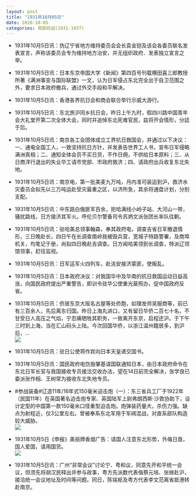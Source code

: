 ```yaml
---
layout: post
title: "1931年10月05日"
date: 2020-10-05
categories: 局部抗战(1931-1937)
---
```


<meta name="referrer" content="no-referrer" />

- 1931年10月5日讯：伪辽宁省地方维持委员会会长袁金铠及该会各委员联名发表宣言，声称该委员会专为维持地方治安，并无组织政府、发表独立宣言之举。 

- 1931年10月5日讯：日本东京帝国大学《新闻》第四百号刊载横田喜三郎教授所著《满洲事变与国际联盟》一文，认为日军侵占东北完全出于自卫范围之外，要求日本政府撤兵，通过外交手段和平解决。 

- 1931年10月5日讯：香港各界抗日会和商会联合举行示威大游行。 

- 1931年10月5日讯：东北旅沪同乡抗日会，昨日上午九时，假四川路中国青年会大礼堂开第二次全体大会，同时并追悼东北死难官民，兹将开会情形，分誌于后。 

- 1931年10月5日讯：南京各工会团体成立工界抗日救国会，并通过以下决议：一、通电全国工人，一致坚持抗日方针，并发表告世界工人书，宣布日军侵略满洲真相；二、通知全体会员不买日货，不作日佣，不供给日本原料；三、从日商洋行退出的失业华工请市党部、市政府救济；四、请政府出兵收复东北失地。 

- 1931年10月5日讯：南京电，第一批美麦九万吨，月内准可装运到沪，救济水灾委员会拟先以三万吨运赴受灾最重之区，以济所急，其余将通盘计划，分别支配。 

- 1931年10月5日讯：中东路白俄匪军百余，拒哈满线小岭子站、大河山一带，骚扰路线，日方接济其军火。呼伦贝尔警备司令苏炳文派张团长率队往剿。 

- 1931年10月5日讯：驻哈美总领事翰森，奉其政府电，调查吉省日军撤退情形，三日晚赴长，四日午在长调查南岭我被毁兵营，宽城子特路警署，及商埠机关，均笔记于册，尚拟四日晚赴吉调查。日方闻哈美领到长调查，特派辽领馆领事，赶往监视。 

- 1931年10月5日讯：日军运军火四列车，赴洮安接济蒙匪，使叛乱。 

- 1931年10月5日讯：日本政府决议：对我国华中及华南的抗日救国运动日益高涨，向国民政府提出严重警告，即训令驻华公使重光葵照办，促中国政府反省。 

- 1931年10月5日讯：侨居东京大阪名古屋等处侨胞，如理发师吴服商等，前已有三百余人，先后离东归国。昨日上海丸进口，又有留日华侨二百七十名，不甘受日人高压之气焰，宁忍痛牺牲其职务，一致离开东京，启程还沪。于下午三时到上海，当在汇山码头上陆。今次回国华侨，以浙江温州籍居多，到沪后，... <br/><img src="https://wx2.sinaimg.cn/large/aca367d8ly1gjecipnaydj20c809zgln.jpg" />

- 1931年10月5日讯：驻日公使蒋作宾向日本天皇递交国书。 

- 1931年10月5日讯：国民政府电饬施肇基请国联通知日本，由日本政府命令在东北日军长官与我国接收专员接洽交收办法，望在14日前完全解决，张学良已委派张作相、王树常为接收东北失地专员。 

- #参战装备#辽造11年/16年式150毫米迫击炮（一）：东三省兵工厂于1922年（民国11年）在英国著名迫击炮专家、英国陆军上尉弗朗西斯·沙敦协助下，设计定型的中国第一款150毫米口径重型迫击炮。炮弹装药量大，杀伤力强。缺点为射程近，仅3公里左右。曾被奉系东北军用于军阀混战，对直系部队构造较大威胁。 <br/><img src="https://wx2.sinaimg.cn/large/aca367d8ly1gje86t3ip6j206x0uuads.jpg" />

- 1931年10月5日《申报》美丽牌香烟广告：请国人注意东北形势，外侮日亟，国人爱国，请用国货。 <br/><img src="https://wx4.sinaimg.cn/large/aca367d8ly1gje6gcc6pvj20cv0gwwg8.jpg" />

- 1931年10月5日讯：广州“非常会议”讨论宁、粤和议，同意先开和平统一会议，但须先将胡汉民释出并参与政事，粤方先派数代表偕蔡元培、张继赴沪，接洽统一会议地址及时间等问题。同日，陈铭枢及粤方代表李文范离省抵港转赴南京。 

